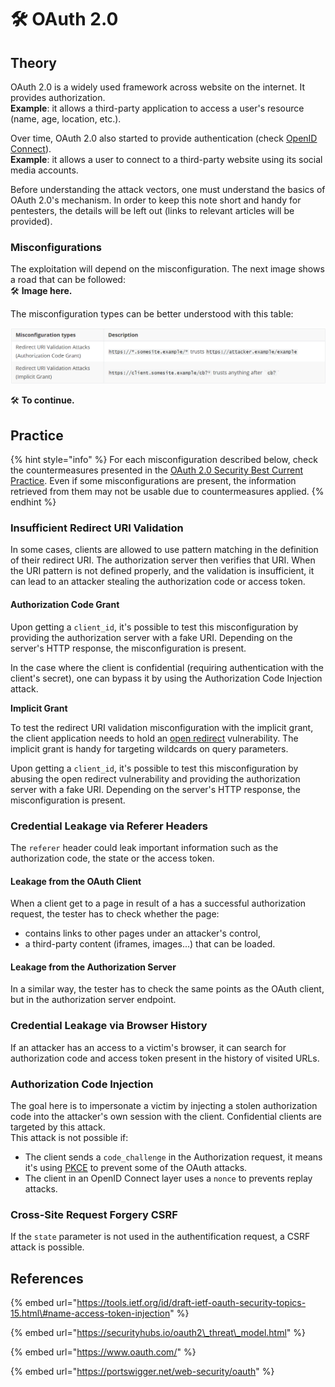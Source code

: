 # 🛠️ OAuth 2.0

## Theory

OAuth 2.0 is a widely used framework across website on the internet. It provides authorization.  
**Example**: it allows a third-party application to access a user's resource \(name, age, location, etc.\). 

Over time, OAuth 2.0 also started to provide authentication \(check [OpenID Connect](https://openid.net/connect/)\).  
**Example**: it allows a user to connect to a third-party website using its social media accounts.

Before understanding the attack vectors, one must understand the basics of OAuth 2.0's mechanism. In order to keep this note short and handy for pentesters, the details will be left out \(links to relevant articles will be provided\).

### Misconfigurations

The exploitation will depend on the misconfiguration. The next image shows a road that can be followed:  
🛠️ **Image here.**

The misconfiguration types can be better understood with this table:

![](../../.gitbook/assets/image.png)

🛠️ **To continue.**

## Practice

{% hint style="info" %}
For each misconfiguration described below, check the countermeasures presented in the [OAuth 2.0 Security Best Current Practice](https://tools.ietf.org/id/draft-ietf-oauth-security-topics-15.html#name-attacks-and-mitigations). Even if some misconfigurations are present, the information retrieved from them may not be usable due to countermeasures applied.
{% endhint %}

### Insufficient Redirect URI Validation

In some cases, clients are allowed to use pattern matching in the definition of their redirect URI. The authorization server then verifies that URI. When the URI pattern is not defined properly, and the validation is insufficient, it can lead to an attacker stealing the authorization code or access token.

#### Authorization Code Grant

Upon getting a `client_id`, it's possible to test this misconfiguration by providing the authorization server with a fake URI. Depending on the server's HTTP response, the misconfiguration is present.

In the case where the client is confidential \(requiring authentication with the client's secret\), one can bypass it by using the Authorization Code Injection attack.

**Implicit Grant**

To test the redirect URI validation misconfiguration with the implicit grant, the client application needs to hold an [open redirect](https://app.gitbook.com/@shutdown/s/the-hacker-recipes/~/drafts/-MhmLsf3_kmf_BhO6cGF/web-services/attacks-on-inputs/open-redirect) vulnerability. The implicit grant is handy for targeting wildcards on query parameters.

Upon getting a `client_id`, it's possible to test this misconfiguration by abusing the open redirect vulnerability and providing the authorization server with a fake URI. Depending on the server's HTTP response, the misconfiguration is present.

### Credential Leakage via Referer Headers

The `referer` header could leak important information such as the authorization code, the state or the access token.

#### **Leakage from the OAuth Client**

When a client get to a page in result of a has a successful authorization request, the tester has to check whether the page:

* contains links to other pages under an attacker's control,
* a third-party content \(iframes, images...\) that can be loaded.

#### **Leakage from the Authorization Server**

In a similar way, the tester has to check the same points as the OAuth client, but in the authorization server endpoint.

### Credential Leakage via Browser History

If an attacker has an access to a victim's browser, it can search for authorization code and access token present in the history of visited URLs.

### Authorization Code Injection

The goal here is to impersonate a victim by injecting a stolen authorization code into the attacker's own session with the client. Confidential clients are targeted by this attack.   
This attack is not possible if:

* The client sends a `code_challenge` in the Authorization request, it means it's using [PKCE](https://oauth.net/2/pkce/) to prevent some of the OAuth attacks.
* The client in an OpenID Connect layer uses a `nonce` to prevents replay attacks.

### Cross-Site Request Forgery CSRF

If the `state` parameter is not used in the authentification request, a CSRF attack is possible.

## References

{% embed url="https://tools.ietf.org/id/draft-ietf-oauth-security-topics-15.html\#name-access-token-injection" %}

{% embed url="https://securityhubs.io/oauth2\_threat\_model.html" %}

{% embed url="https://www.oauth.com/" %}

{% embed url="https://portswigger.net/web-security/oauth" %}

